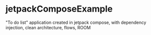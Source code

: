 # jetpackComposeExample
"To do list" application created in jetpack compose, with dependency injection, clean architecture, flows, ROOM
